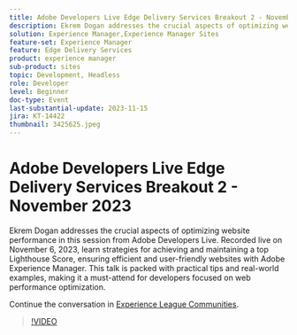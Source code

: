 ```yaml
---
title: Adobe Developers Live Edge Delivery Services Breakout 2 - November 2023
description: Ekrem Dogan addresses the crucial aspects of optimizing website performance in this session from Adobe Developers Live. Recorded live on November 6, 2023, learn strategies for achieving and maintaining a top Lighthouse Score, ensuring efficient and user-friendly websites with Adobe Experience Manager. This talk is packed with practical tips and real-world examples, making it a must-attend for developers focused on web performance optimization.
solution: Experience Manager,Experience Manager Sites
feature-set: Experience Manager
feature: Edge Delivery Services
product: experience manager
sub-product: sites
topic: Development, Headless
role: Developer
level: Beginner
doc-type: Event
last-substantial-update: 2023-11-15
jira: KT-14422
thumbnail: 3425625.jpeg
---
```


# Adobe Developers Live Edge Delivery Services Breakout 2 - November 2023

Ekrem Dogan addresses the crucial aspects of optimizing website performance in this session from Adobe Developers Live. Recorded live on November 6, 2023, learn strategies for achieving and maintaining a top Lighthouse Score, ensuring efficient and user-friendly websites with Adobe Experience Manager. This talk is packed with practical tips and real-world examples, making it a must-attend for developers focused on web performance optimization.

Continue the conversation in [Experience League Communities](https://adobe.ly/3rC7TTm).

>[!VIDEO](https://video.tv.adobe.com/v/3425625/?learn=on)